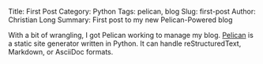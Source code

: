 Title: First Post
Category: Python
Tags: pelican, blog
Slug: first-post
Author: Christian Long
Summary: First post to my new Pelican-Powered blog

With a bit of wrangling, I got Pelican working to manage my blog. [Pelican](http://blog.getpelican.com/) is a static site generator written in Python. It can handle reStructuredText, Markdown, or AsciiDoc formats.



